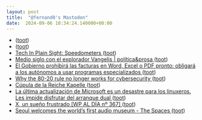 ```yaml
---
layout: post
title:  "@fernand0's Mastodon"
date:  2024-09-06 10:34:24.140000+00:00
---
```

*  [ ](https://mastodon.social/users/fernand0/statuses/113090157879435543/activity) ([toot](https://mastodon.social/users/fernand0/statuses/113090157879435543/activity))
*  [ ](https://social.politicaconciencia.org/@Argos_DeCore) ([toot](https://mastodon.social/@fernand0/113090157690828199))
*  [Tech In Plain Sight: Speedometers ](https://hackaday.com/2024/08/22/tech-in-plain-sight-speedometers) ([toot](https://mastodon.social/@fernand0/113090078469876995))
*  [Medio siglo con el explorador Vangelis \| política&prosa ](https://politicaprosa.com/es/medio-siglo-con-el-explorador-vangelis) ([toot](https://mastodon.social/@fernand0/113089905703454335))
*  [El Gobierno prohibirá las facturas en Word, Excel o PDF pronto: obligará a los autónomos a usar programas especializados ](https://www.genbeta.com/actualidad/gobierno-prohibira-facturas-word-excel-pdf-pronto-obligara-a-autonomos-a-usar-programas-especializado) ([toot](https://mastodon.social/@fernand0/113089567071453702))
*  [Why the 80-20 rule no longer works for cybersecurity ](https://www.scmagazine.com/perspective/why-the-80-20-rule-no-longer-works-for-cybersecurit) ([toot](https://mastodon.social/@fernand0/113089424709275433))
*  [Cúpula de la Reiche Kapelle ](https://www.flickr.com/photos/fernand0/53946432544) ([toot](https://mastodon.social/@fernand0/113089341014981330))
*  [La última actualización de Microsoft es un desastre para los linuxeros. Les impide disfrutar del arranque dual ](https://www.xataka.com/aplicaciones/ultima-actualizacion-microsoft-desastre-para-linuxeros-les-impide-disfrutar-arranque-dua) ([toot](https://mastodon.social/@fernand0/113088764695002790))
*  [X, un sueño frustrado [WP AL DÍA nº 367] ](https://www.blogpocket.com/2024/08/19/x-un-sueno-frustrado-wp-al-dia-no-367) ([toot](https://mastodon.social/@fernand0/113087929437041560))
*  [Seoul welcomes the world’s first audio museum - The Spaces ](https://thespaces.com/seoul-welcomes-the-worlds-first-audio-museum) ([toot](https://mastodon.social/@fernand0/113086198412482419))
